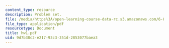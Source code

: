 ```yaml
---
content_type: resource
description: Problem set.
file: /media/https%3A/open-learning-course-data-rc.s3.amazonaws.com/6-867-machine-learning-fall-2006/9d7b38c2e21793c3351d2853077baea3_hw1.pdf
file_type: application/pdf
resourcetype: Document
title: hw1.pdf
uid: 9d7b38c2-e217-93c3-351d-2853077baea3
---
```

